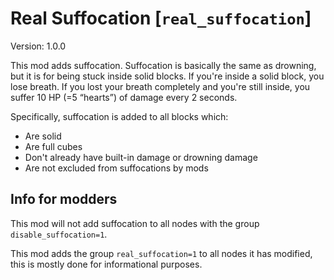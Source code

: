 # Real Suffocation [`real_suffocation`]
Version: 1.0.0

This mod adds suffocation. Suffocation is basically the same as drowning, but it
is for being stuck inside solid blocks. If you're inside a solid block, you lose
breath. If you lost your breath completely and you're still inside, you suffer
10 HP (=5 “hearts”) of damage every 2 seconds.

Specifically, suffocation is added to all blocks which:

* Are solid
* Are full cubes
* Don't already have built-in damage or drowning damage
* Are not excluded from suffocations by mods

## Info for modders
This mod will not add suffocation to all nodes with the group
`disable_suffocation=1`.

This mod adds the group `real_suffocation=1` to all nodes it has modified,
this is mostly done for informational purposes.
